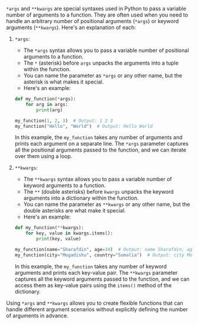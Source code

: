 `*args` and `**kwargs` are special syntaxes used in Python to pass a variable number of arguments to a function. They are often used when you need to handle an arbitrary number of positional arguments (`*args`) or keyword arguments (`**kwargs`). Here's an explanation of each:

1. `*args`:
   - The `*args` syntax allows you to pass a variable number of positional arguments to a function.
   - The `*` (asterisk) before `args` unpacks the arguments into a tuple within the function.
   - You can name the parameter as `*args` or any other name, but the asterisk is what makes it special.
   - Here's an example:

   ```python
   def my_function(*args):
       for arg in args:
           print(arg)

   my_function(1, 2, 3)  # Output: 1 2 3
   my_function("Hello", "World")  # Output: Hello World
   ```

   In this example, the `my_function` takes any number of arguments and prints each argument on a separate line. The `*args` parameter captures all the positional arguments passed to the function, and we can iterate over them using a loop.

2. `**kwargs`:
   - The `**kwargs` syntax allows you to pass a variable number of keyword arguments to a function.
   - The `**` (double asterisks) before `kwargs` unpacks the keyword arguments into a dictionary within the function.
   - You can name the parameter as `**kwargs` or any other name, but the double asterisks are what make it special.
   - Here's an example:

   ```python
   def my_function(**kwargs):
       for key, value in kwargs.items():
           print(key, value)

   my_function(name="Sharafdin", age=34)  # Output: name Sharafdin, age 34
   my_function(city="Mogadishu", country="Somalia")  # Output: city Mogadishu, country Somalia
   ```

   In this example, the `my_function` takes any number of keyword arguments and prints each key-value pair. The `**kwargs` parameter captures all the keyword arguments passed to the function, and we can access them as key-value pairs using the `items()` method of the dictionary.

Using `*args` and `**kwargs` allows you to create flexible functions that can handle different argument scenarios without explicitly defining the number of arguments in advance.